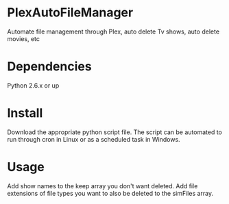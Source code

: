 # PlexAutoFileManager
Automate file management through Plex, auto delete Tv shows, auto delete movies, etc

# Dependencies
Python 2.6.x or up

# Install
Download the appropriate python script file.  The script can be automated to run through cron in Linux or as a scheduled task in Windows.

# Usage
Add show names to the keep array you don't want deleted.  Add file extensions of file types you want to also be deleted to the simFiles array.

